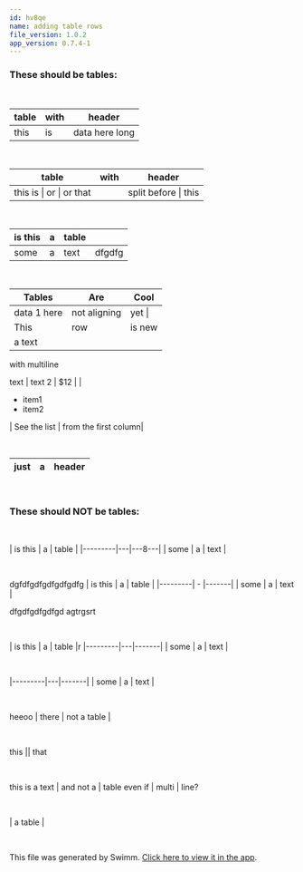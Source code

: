```yaml
---
id: hv8qe
name: adding table rows
file_version: 1.0.2
app_version: 0.7.4-1
---
```


### These should be tables:

<br/>

| table | with |header          |
|-------|------|----------------|
| this  |   is | data here long |

<br/>

| table                    | with |header                |
|--------------------------|------|----------------------|
| this is \| or \| or that |      | split before \| this |

<br/>

| is this | a | table |      |
|---------|---|-------|------|
| some    | a | text  |dfgdfg|

<br/>

| Tables                               |Are            | Cool                 |
|--------------------------------------|---------------|----------------------|
| data 1 here                          | not aligning  | yet  \|              |
|This                                  |row            |is new                |
|a text

with multiline

text          | text 2        |   $12                |
| <ul><li>item1</li><li>item2</li></ul>| See the list  | from the first column|

<br/>

| just | a | header |
|------|---|--------|

<br/>

### These should NOT be tables:

<br/>

| is this | a | table |
|---------|---|---8---|
| some    | a | text  |

<br/>

dgfdfgdfgdfgdfgdfg
| is this | a | table |
|---------| - |-------|
| some    | a | text  |

dfgdfgdfgdfgd agtrgsrt 

<br/>

| is this | a | table |r
|---------|---|-------|
| some    | a | text  |

<br/>

|---------|---|-------|
| some    | a | text  |

<br/>

heeoo | there | not a table |

<br/>

this || that

<br/>

this is a text | and not a | table
even if | multi | line?

<br/>

| a table |

<br/>

This file was generated by Swimm. [Click here to view it in the app](http://localhost:5000/repos/Z2l0aHViJTNBJTNBc3Rva2Utd2VhdGhlciUzQSUzQUFkZGllQ29oZW4=/docs/hv8qe).